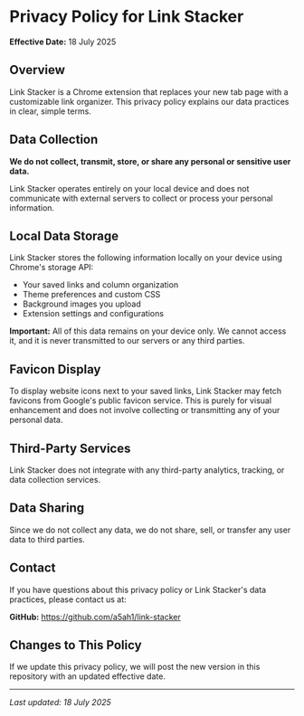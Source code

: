 # Privacy Policy for Link Stacker

**Effective Date:** 18 July 2025

## Overview

Link Stacker is a Chrome extension that replaces your new tab page with a customizable link organizer. This privacy policy explains our data practices in clear, simple terms.

## Data Collection

**We do not collect, transmit, store, or share any personal or sensitive user data.**

Link Stacker operates entirely on your local device and does not communicate with external servers to collect or process your personal information.

## Local Data Storage

Link Stacker stores the following information locally on your device using Chrome's storage API:

- Your saved links and column organization
- Theme preferences and custom CSS
- Background images you upload
- Extension settings and configurations

**Important:** All of this data remains on your device only. We cannot access it, and it is never transmitted to our servers or any third parties.

## Favicon Display

To display website icons next to your saved links, Link Stacker may fetch favicons from Google's public favicon service. This is purely for visual enhancement and does not involve collecting or transmitting any of your personal data.

## Third-Party Services

Link Stacker does not integrate with any third-party analytics, tracking, or data collection services.

## Data Sharing

Since we do not collect any data, we do not share, sell, or transfer any user data to third parties.

## Contact

If you have questions about this privacy policy or Link Stacker's data practices, please contact us at:

**GitHub:** https://github.com/a5ah1/link-stacker

## Changes to This Policy

If we update this privacy policy, we will post the new version in this repository with an updated effective date.

---

*Last updated: 18 July 2025*